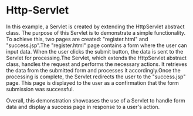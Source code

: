 # Http-Servlet

In this example, a Servlet is created by extending the HttpServlet abstract class. The purpose of this Servlet is to demonstrate a simple functionality. To achieve this, two pages are created: "register.html" and "success.jsp".The "register.html" page contains a form where the user can input data. When the user clicks the submit button, the data is sent to the Servlet for processing.The Servlet, which extends the HttpServlet abstract class, handles the request and performs the necessary actions. It retrieves the data from the submitted form and processes it accordingly.Once the processing is complete, the Servlet redirects the user to the "success.jsp" page. This page is displayed to the user as a confirmation that the form submission was successful.

Overall, this demonstration showcases the use of a Servlet to handle form data and display a success page in response to a user's action.
